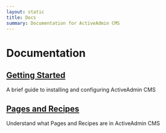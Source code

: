 ```yaml
---
layout: static
title: Docs
summary: Documentation for ActiveAdmin CMS
---
```

# Documentation

## [Getting Started](/2012/10/30/getting-started.html) 
A brief guide to installing and configuring ActiveAdmin CMS

## [Pages and Recipes](/2012/10/30/pages-and-recipes.html) 
Understand what Pages and Recipes are in ActiveAdmin CMS

